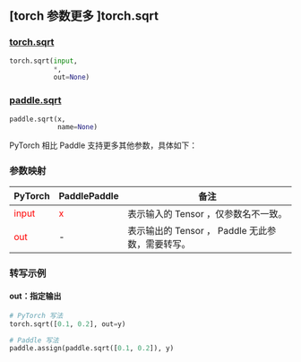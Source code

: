 ## [torch 参数更多 ]torch.sqrt
### [torch.sqrt](https://pytorch.org/docs/stable/generated/torch.sqrt.html?highlight=sqrt#torch.sqrt)

```python
torch.sqrt(input,
           *,
           out=None)
```

### [paddle.sqrt](https://www.paddlepaddle.org.cn/documentation/docs/zh/develop/api/paddle/sqrt_cn.html#sqrt)

```python
paddle.sqrt(x,
            name=None)
```

PyTorch 相比 Paddle 支持更多其他参数，具体如下：
### 参数映射

| PyTorch       | PaddlePaddle | 备注                                                   |
| ------------- | ------------ | ------------------------------------------------------ |
| <font color='red'> input </font> | <font color='red'> x </font> | 表示输入的 Tensor ，仅参数名不一致。  |
| <font color='red'> out </font> | -  | 表示输出的 Tensor ， Paddle 无此参数，需要转写。    |


### 转写示例
#### out：指定输出
```python
# PyTorch 写法
torch.sqrt([0.1, 0.2], out=y)

# Paddle 写法
paddle.assign(paddle.sqrt([0.1, 0.2]), y)
```
